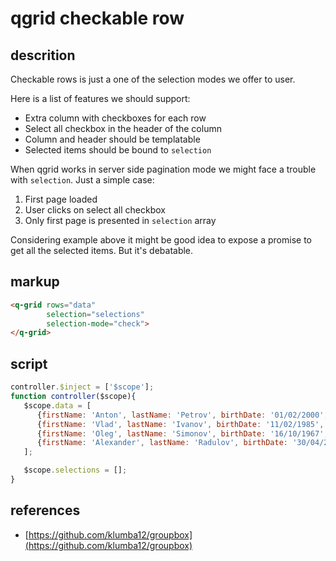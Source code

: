 # qgrid checkable row
## descrition
Checkable rows is just a one of the selection modes we offer to user.

Here is a list of features we should support:
* Extra column with checkboxes for each row
* Select all checkbox in the header of the column
* Column and header should be templatable
* Selected items should be bound to `selection`

When qgrid works in server side pagination mode we might face a trouble with `selection`.
Just a simple case:

1. First page loaded
2. User clicks on select all checkbox
3. Only first page is presented in `selection` array

Considering example above it might be good idea to expose a promise to get all the selected items. But it's debatable.
## markup
```html
<q-grid rows="data"
        selection="selections"
        selection-mode="check">
</q-grid>
```
## script
```javascript
controller.$inject = ['$scope'];
function controller($scope){
   $scope.data = [
      {firstName: 'Anton', lastName: 'Petrov', birthDate: '01/02/2000', location: 'Saint-Petersburg', 'zipCode': 12455},
      {firstName: 'Vlad', lastName: 'Ivanov', birthDate: '11/02/1985', location: 'Moscow', 'zipCode': 14553},
      {firstName: 'Oleg', lastName: 'Simonov', birthDate: '16/10/1967', location: 'Saint-Petersburg', 'zipCode': 12455},
      {firstName: 'Alexander', lastName: 'Radulov', birthDate: '30/04/2008', location: 'Saint-Petersburg', 'zipCode': 12455},
   ];

   $scope.selections = [];
}
```
## references
* [https://github.com/klumba12/groupbox](https://github.com/klumba12/groupbox)
